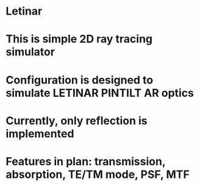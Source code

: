 # Letinar
# This is simple 2D ray tracing simulator
# Configuration is designed to simulate LETINAR PINTILT AR optics
# Currently, only reflection is implemented
# Features in plan: transmission, absorption, TE/TM mode, PSF, MTF
